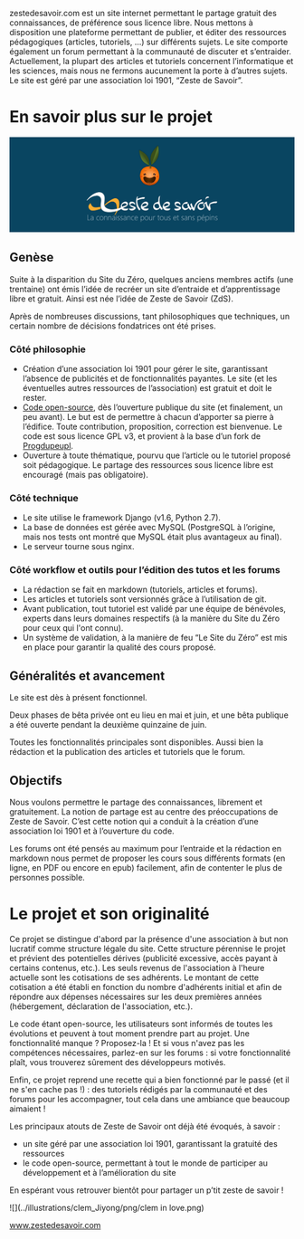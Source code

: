 

zestedesavoir.com est un site internet permettant le partage gratuit des connaissances, de préférence sous licence libre. Nous mettons à disposition une plateforme permettant de publier, et éditer des ressources pédagogiques (articles, tutoriels, …) sur différents sujets. Le site comporte également un forum permettant à la communauté de discuter et s’entraider.
Actuellement, la plupart des articles et tutoriels concernent l’informatique et les sciences, mais nous ne fermons aucunement la porte à d’autres sujets.
Le site est géré par une association loi 1901, “Zeste de Savoir”.

# En savoir plus sur le projet

![](../logo/header.png)

## Genèse

Suite à la disparition du Site du Zéro, quelques anciens membres actifs (une trentaine) ont émis l’idée de recréer un site d’entraide et d’apprentissage libre et gratuit.
Ainsi est née l’idée de Zeste de Savoir (ZdS).

Après de nombreuses discussions, tant philosophiques que techniques, un certain nombre de décisions fondatrices ont été prises.

### Côté philosophie

- Création d’une association loi 1901 pour gérer le site, garantissant l’absence de publicités et de fonctionnalités payantes. Le site (et les éventuelles autres ressources de l’association) est gratuit et doit le rester.
- [Code open-source](https://github.com/zestedesavoir/zds-site), dès l’ouverture publique du site (et finalement, un peu avant). Le but est de permettre à chacun d’apporter sa pierre à l’édifice. Toute contribution, proposition, correction est bienvenue. Le code est sous licence GPL v3, et provient à la base d’un fork de [Progdupeupl](http://progdupeu.pl/).
- Ouverture à toute thématique, pourvu que l’article ou le tutoriel proposé soit pédagogique. Le partage des ressources sous licence libre est encouragé (mais pas obligatoire).

### Côté technique

- Le site utilise le framework Django (v1.6, Python 2.7).
- La base de données est gérée avec MySQL (PostgreSQL à l’origine, mais nos tests ont montré que MySQL était plus avantageux au final).
- Le serveur tourne sous nginx.

### Côté workflow et outils pour l’édition des tutos et les forums

- La rédaction se fait en markdown (tutoriels, articles et forums).
- Les articles et tutoriels sont versionnés grâce à l’utilisation de git.
- Avant publication, tout tutoriel est validé par une équipe de bénévoles, experts dans leurs domaines respectifs (à la manière du Site du Zéro pour ceux qui l'ont connu).
- Un système de validation, à la manière de feu “Le Site du Zéro” est mis en place pour garantir la qualité des cours proposé.

## Généralités et avancement

Le site est dès à présent fonctionnel.

Deux phases de bêta privée ont eu lieu en mai et juin, et une bêta publique a été ouverte pendant la deuxième quinzaine de juin.

Toutes les fonctionnalités principales sont disponibles. Aussi bien la rédaction et la publication des articles et tutoriels que le forum.

## Objectifs

Nous voulons permettre le partage des connaissances, librement et gratuitement. La notion de partage est au centre des préoccupations de Zeste de Savoir. C’est cette notion qui a conduit à la création d’une association loi 1901 et à l’ouverture du code.

Les forums ont été pensés au maximum pour l’entraide et la rédaction en markdown nous permet de proposer les cours sous différents formats (en ligne, en PDF ou encore en epub) facilement, afin de contenter le plus de personnes possible.

# Le projet et son originalité

Ce projet se distingue d'abord par la présence d'une association à but non lucratif comme structure légale du site. Cette structure pérennise le projet et prévient des potentielles dérives (publicité excessive, accès payant à certains contenus, etc.). Les seuls revenus de l'association à l'heure actuelle sont les cotisations de ses adhérents. Le montant de cette cotisation a été établi en fonction du nombre d'adhérents initial et afin de répondre aux dépenses nécessaires sur les deux premières années (hébergement, déclaration de l'association, etc.).

Le code étant open-source, les utilisateurs sont informés de toutes les évolutions et peuvent à tout moment prendre part au projet. Une fonctionnalité manque ? Proposez-la ! Et si vous n'avez pas les compétences nécessaires, parlez-en sur les forums : si votre fonctionnalité plaît, vous trouverez sûrement des développeurs motivés.

Enfin, ce projet reprend une recette qui a bien fonctionné par le passé (et il ne s'en cache pas !) : des tutoriels rédigés par la communauté et des forums pour les accompagner, tout cela dans une ambiance que beaucoup aimaient !

Les principaux atouts de Zeste de Savoir ont déjà été évoqués, à savoir :

- un site géré par une association loi 1901, garantissant la gratuité des ressources
- le code open-source, permettant à tout le monde de participer au développement et à l’amélioration du site

En espérant vous retrouver bientôt pour partager un p’tit zeste de savoir !

![](../illustrations/clem_Jiyong/png/clem in love.png)

www.zestedesavoir.com
